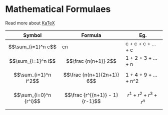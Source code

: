 # Mathematical Formulaes

Read more about [KaTeX](https://katex.org/docs/supported.html)

| Symbol                 | Formula                         | Eg.                       |
| ---------------------- | ------------------------------- | ------------------------- |
| $$\sum_{i=1}^n c$$     | cn                              | c + c + c + ... + c       |
| $$\sum_{i=1}^n i$$     | $$\frac {n(n+1)} 2$$            | 1 + 2 + 3 + ... + n       |
| $$\sum_{i=1}^n i^2$$   | $$\frac {n(n+1)(2n+1)} 6$$      | 1 + 4 + 9 + ... + n^2     |
| $$\sum_{i=0}^n {r^i}$$ | $$\frac {r^{(n+1)} - 1} {r-1}$$ | $$r^1 + r^2 + r^3 + r^n$$ |

